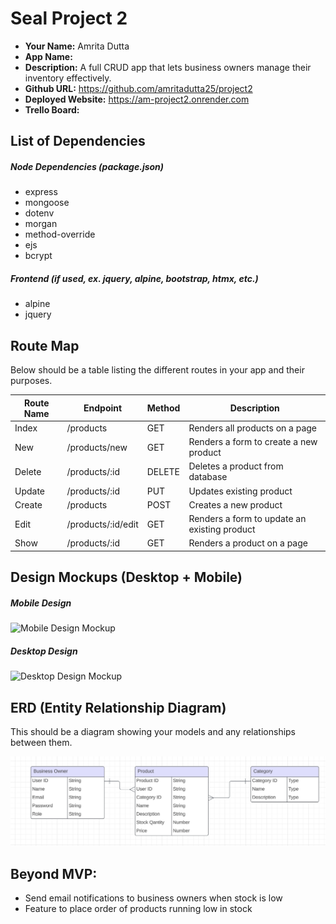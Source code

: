 # Seal Project 2

- **Your Name:** Amrita Dutta
- **App Name:**
- **Description:** A full CRUD app that lets business owners manage their inventory effectively.
- **Github URL:** https://github.com/amritadutta25/project2
- **Deployed Website:** https://am-project2.onrender.com
- **Trello Board:**

## List of Dependencies

##### Node Dependencies (package.json)

- express
- mongoose
- dotenv
- morgan
- method-override
- ejs
- bcrypt

##### Frontend (if used, ex. jquery, alpine, bootstrap, htmx, etc.)

- alpine
- jquery

## Route Map

Below should be a table listing the different routes in your app and their purposes.

| Route Name | Endpoint | Method | Description |
|------------|----------|--------|-------------|
| Index | /products | GET | Renders all products on a page|
| New | /products/new | GET | Renders a form to create a new product|
| Delete | /products/:id | DELETE | Deletes a product from database|
| Update | /products/:id | PUT | Updates existing product|
| Create | /products | POST | Creates a new product|
| Edit | /products/:id/edit | GET | Renders a form to update an existing product |
| Show | /products/:id | GET | Renders a product on a page|

## Design Mockups (Desktop + Mobile)

##### Mobile Design

![Mobile Design Mockup](./url-to-picture.jpg)

##### Desktop Design

![Desktop Design Mockup](./url-to-picture.jpg)

## ERD (Entity Relationship Diagram)

This should be a diagram showing your models and any relationships between them.

![Entity Relationship Diagram](./images/Inventory_management_ERD.png)

## Beyond MVP:
- Send email notifications to business owners when stock is low
- Feature to place order of products running low in stock